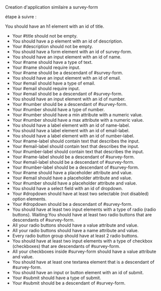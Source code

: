 Creation d'application similaire a survey-form

étape à suivre :

You should have an h1 element with an id of title.

- Your #title should not be empty.
- You should have a p element with an id of description.
- Your #description should not be empty.
- You should have a form element with an id of survey-form.
- You should have an input element with an id of name.
- Your #name should have a type of text.
- Your #name should require input.
- Your #name should be a descendant of #survey-form.
- You should have an input element with an id of email.
- Your #email should have a type of email.
- Your #email should require input.
- Your #email should be a descendant of #survey-form.
- You should have an input element with an id of number.
- Your #number should be a descendant of #survey-form.
- Your #number should have a type of number.
- Your #number should have a min attribute with a numeric value.
- Your #number should have a max attribute with a numeric value.
- You should have a label element with an id of name-label.
- You should have a label element with an id of email-label.
- You should have a label element with an id of number-label.
- Your #name-label should contain text that describes the input.
- Your #email-label should contain text that describes the input.
- Your #number-label should contain text that describes the input.
- Your #name-label should be a descendant of #survey-form.
- Your #email-label should be a descendant of #survey-form.
- Your #number-label should be a descendant of #survey-form.
- Your #name should have a placeholder attribute and value.
- Your #email should have a placeholder attribute and value.
- Your #number should have a placeholder attribute and value.
- You should have a select field with an id of dropdown.
- Your #dropdown should have at least two selectable (not disabled) option elements.
- Your #dropdown should be a descendant of #survey-form.
- You should have at least two input elements with a type of radio (radio buttons).
  Waiting:You should have at least two radio buttons that are descendants of #survey-form.
- All your radio buttons should have a value attribute and value.
- All your radio buttons should have a name attribute and value.
- Every radio button group should have at least 2 radio buttons.
- You should have at least two input elements with a type of checkbox (checkboxes) that are descendants of #survey-form.
- All your checkboxes inside #survey-form should have a value attribute and value.
- You should have at least one textarea element that is a descendant of #survey-form.
- You should have an input or button element with an id of submit.
- Your #submit should have a type of submit.
- Your #submit should be a descendant of #survey-form.
